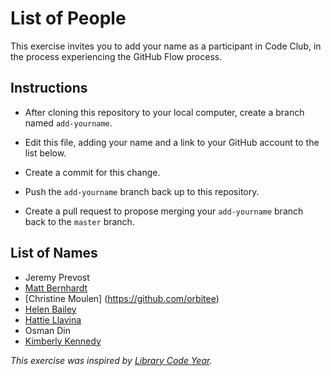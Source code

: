 # List of People

This exercise invites you to add your name as a participant in Code Club, in the process experiencing the GitHub Flow process.

## Instructions

* After cloning this repository to your local computer, create a branch named `add-yourname`.

* Edit this file, adding your name and a link to your GitHub account to the list below.

* Create a commit for this change.

* Push the `add-yourname` branch back up to this repository.

* Create a pull request to propose merging your `add-yourname` branch back to the `master` branch.

## List of Names

* Jeremy Prevost
* [Matt Bernhardt](https://github.com/matt-bernhardt)
* [Christine Moulen] (https://github.com/orbitee)
* [Helen Bailey](https://github.com/hakbailey)
* [Hattie Llavina](https://github.com/hllavina)
* Osman Din
* [Kimberly Kennedy](https://github.com/kimberlymkennedy)

_This exercise was inspired by [Library Code Year](https://github.com/LibraryCodeYearIG/Codeyear-IG-Github-Project)._
